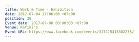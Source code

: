 ```yaml
---
title: Work & Time - Exhibition
date: 2017-07-04 17:06:00 +07:00
position: 39
Event date: 2017-07-08 00:00:00 +07:00
Venue: Rafiki's
Event URL: https://www.facebook.com/events/317415415382238/
---
```


